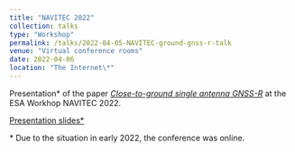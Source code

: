 ```yaml
---
title: "NAVITEC 2022"
collection: talks
type: "Workshop"
permalink: /talks/2022-04-05-NAVITEC-ground-gnss-r-talk
venue: "Virtual conference rooms"
date: 2022-04-06
location: "The Internet\*"
---
```


Presentation\* of the paper [*Close-to-ground single antenna GNSS-R*](/publication/2022-04-05-NAVITEC-ground-gnss-r) at the ESA Workhop NAVITEC 2022.

[Presentation slides\*](http://clubeigt.github.io/files/2022_NAVITEC_ground_gnss_r_presentation.pdf)

\* Due to the situation in early 2022, the conference was online.